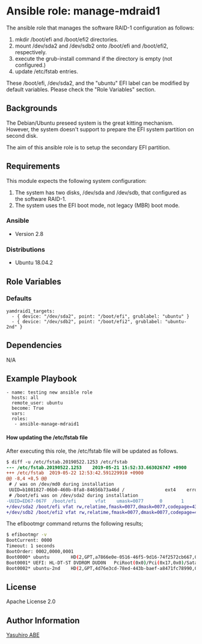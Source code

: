 Ansible role: manage-mdraid1
============================

The ansible role that manages the software RAID-1 configuration as follows:

1. mkdir /boot/efi and /boot/efi2 directories.
2. mount /dev/sda2 and /dev/sdb2 onto /boot/efi and /boot/efi2, respectively.
3. execute the grub-install command if the directory is empty (not configured.)
4. update /etc/fstab entries.

These /boot/efi, /dev/sda2, and the "ubuntu" EFI label can be modified by default variables.
Please check the "Role Variables" section.

Backgrounds
-----------

The Debian/Ubuntu preseed system is the great kitting mechanism.
However, the system doesn't support to prepare the EFI system partition on second disk.

The aim of this ansible role is to setup the secondary EFI partition.

Requirements
------------

This module expects the following system configuration:

1. The system has two disks, /dev/sda and /dev/sdb, that configured as the software RAID-1.
2. The system uses the EFI boot mode, not legacy (MBR) boot mode.

### Ansible

- Version 2.8

### Distributions

- Ubuntu 18.04.2

Role Variables
--------------

### Defaults

    yamdraid1_targets:
	  - { device: "/dev/sda2", point: "/boot/efi", grublabel: "ubuntu" }
	  - { device: "/dev/sdb2", point: "/boot/efi2", grublabel: "ubuntu-2nd" }

Dependencies
------------

N/A

Example Playbook
----------------

    - name: testing new ansible role
      hosts: all
      remote_user: ubuntu
      become: True
      vars:
      roles:
       - ansible-manage-mdraid1

#### How updating the /etc/fstab file

After executing this role, the /etc/fstab file will be updated as follows.

```diff
$ diff -u /etc/fstab.20190522.1253 /etc/fstab
--- /etc/fstab.20190522.1253    2019-05-21 15:52:33.663026747 +0900
+++ /etc/fstab  2019-05-22 12:53:42.591229910 +0900
@@ -8,4 +8,5 @@
 # / was on /dev/md0 during installation
 UUID=b1081827-06b0-460b-8fa8-84656b73a46d /               ext4    errors=remount-ro 0       1
 # /boot/efi was on /dev/sda2 during installation
-UUID=ED67-067F  /boot/efi       vfat    umask=0077      0       1
+/dev/sda2 /boot/efi vfat rw,relatime,fmask=0077,dmask=0077,codepage=437,iocharset=iso8859-1,shortname=mixed,errors=remount-ro 0 0
+/dev/sdb2 /boot/efi2 vfat rw,relatime,fmask=0077,dmask=0077,codepage=437,iocharset=iso8859-1,shortname=mixed,errors=remount-ro 0 0
```

The efibootmgr command returns the following results;

```bash
$ efibootmgr -v
BootCurrent: 0000
Timeout: 1 seconds
BootOrder: 0002,0000,0001
Boot0000* ubuntu        HD(2,GPT,a7866e0e-0516-46f5-9d16-74f2572cb667,0x7c4,0x5f5e2)/File(\EFI\UBUNTU\SHIMX64.EFI)
Boot0001* UEFI: HL-DT-ST DVDROM DUD0N   PciRoot(0x0)/Pci(0x17,0x0)/Sata(5,65535,0)/CDROM(1,0x448,0x1340)..BO
Boot0002* ubuntu-2nd    HD(2,GPT,4d76e3cd-78ed-443b-baef-a8471fc78990,0x7c4,0x5f5e2)/File(\EFI\ubuntu-2nd\shimx64.efi)

```

License
-------

Apache License 2.0

Author Information
------------------

[Yasuhiro ABE](http://www.yasundial.org/foaf.xml)
